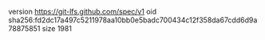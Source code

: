 version https://git-lfs.github.com/spec/v1
oid sha256:fd2dc17a497c5211978aa10bb0e5badc700434c12f358da67cdd6d9a78875851
size 1981
